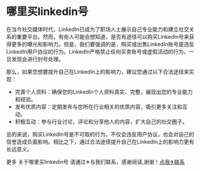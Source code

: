 # 哪里买linkedin号

在当今社交媒体时代，LinkedIn已成为了职场人士展示自己专业能力和建立社交关系的重要平台。然而，有些人可能会想知道，是否有途径可以购买LinkedIn号来获得更多的曝光和影响力。但是，我们要强调的是，购买或出售LinkedIn账号是违反LinkedIn用户协议的行为。LinkedIn严格禁止任何买卖账号或虚假活动的行为，一旦发现会进行封号处理。

那么，如果您想要提升自己在LinkedIn上的影响力，建议您通过以下合法途径来实现：
- 完善个人资料：确保您的LinkedIn个人资料真实、完整，展现出您的专业能力和经验。
- 发布优质内容：定期发布与您所在行业相关的优质内容，吸引更多关注和互动。
- 积极互动：参与行业讨论，评论和分享他人的内容，扩大自己的社交圈子。

总的来说，购买LinkedIn号是不可取的行为，不仅会违反用户协议，也会对自己的信誉造成负面影响。相比之下，通过合法途径提升自己在LinkedIn上的影响力更有长远意义。

更多 关于哪里买linkedin号 请通过✈与我们联系，感谢阅读,谢谢！[点我✈联系](https://sms.k02.cc)